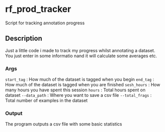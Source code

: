 # rf_prod_tracker
Script for tracking annotation progress

## Description 
Just a little code i made to track my progress whilst annotating a dataset. You just enter in some informatio nand it will calculate some averages etc. 

### Args 
`start_tag`     : How much of the dataset is tagged when you begin
`end_tag`       : How much of the dataset is tagged when you are finished 
`sesh_hours`    : How many hours you have spent this session 
`hours`         : Total hours spent on dataset 
`--data_path`   : Where you want to save a csv file
`--total_frags` : Total number of examples in the dataset

### Output
The program outputs a csv file with some basic statistics 
